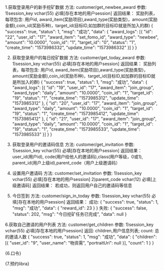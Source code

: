 
1.获取登录用户的新手挖矿数据
方法: customer/get_newbee_award
参数:
1)session_key vchar(55) 必填[存在本地的用户session]
返回结果：
奖励列表，每项包含:
用户id, award_item(奖励项目),award_type(奖励类型)，amount(奖励金额),coin_id(奖励币种)，target_id(目标ID,如加群的目标ID就是所加入的群)
{
	"success": true,
	"status": 1,
	"msg": "成功",
	"data": {
		"award_logs": [{
			"id": "22",
			"user_id": "17",
			"award_item": "set_fomo_id",
			"award_type": "newbee",
			"amount": "10.0000",
			"coin_id": "1",
			"target_id": "0",
			"status": "1",
			"create_time": "1573986332",
			"update_time": "1573986332"
		}]
	}
}

2. 获取登录用户的每日挖矿数据
方法: customer/get_today_award
参数:
1)session_key vchar(55) 必填[存在本地的用户session]
返回结果：
奖励列表，每项包含:
用户id, award_item(奖励项目),award_type(奖励类型)，amount(奖励金额),coin_id(奖励币种)，target_id(目标ID,如加群的目标ID就是所加入的群)
{
	"success": true,
	"status": 1,
	"msg": "成功",
	"data": {
		"award_logs": [{
			"id": "19",
			"user_id": "17",
			"award_item": "join_group",
			"award_type": "daily",
			"amount": "10.0000",
			"coin_id": "1",
			"target_id": "19",
			"status": "1",
			"create_time": "1573985312",
			"update_time": "1573985312"
		}, {
			"id": "20",
			"user_id": "17",
			"award_item": "join_group",
			"award_type": "daily",
			"amount": "10.0000",
			"coin_id": "1",
			"target_id": "19",
			"status": "1",
			"create_time": "1573985412",
			"update_time": "1573985412"
		}, {
			"id": "21",
			"user_id": "17",
			"award_item": "join_group",
			"award_type": "daily",
			"amount": "10.0000",
			"coin_id": "1",
			"target_id": "19",
			"status": "1",
			"create_time": "1573985533",
			"update_time": "1573985533"
		}]
	}
}


3. 获取登录用户的邀请码信息
方法: customer/get_invitation
参数:
1)session_key vchar(55) 必填[存在本地的用户session]
返回结果：
user_id(用户id), code(用户给他人的邀请码),class(用户等级，0或1), parent_id(用户上级id),parent_code（用户上级邀请码）

4. 设置用户邀请码
方法: customer/set_invitation
参数:
1)session_key vchar(55) 必填[存在本地的用户session]
2)parent_code   vchar(12) 必填[上级邀请码]
返回结果：
若成功，则返回用户自己的邀请码等信息

5. 今日签到
方法:	customer/sign_in_today
参数:
1)session_key vchar(55) 必填[存在本地的用户session]
返回结果：
成功:
{
	"success": true,
	"status": 1,
	"msg": "成功",
	"data": {
		"reward_id": 23
	}
}
失败:
{
	"success": false,
	"status": 202,
	"msg": "今日挖矿任务已完成",
	"data": null
}

6.获取自己邀请的用户列表
方法: customer/get_children
参数:
1)session_key vchar(55) 必填[存在本地的用户session]
返回:
children,用户信息列表; count: 总的邀请人数
{
	"success": true,
	"status": 1,
	"msg": "成功",
	"data": {
		"children": [{
			"user_id": "9",
			"user_name": "物资需",
			"portraitUri": null
		}],
		"count": 1
	}
}

{6.口令}

{7.预约libra}